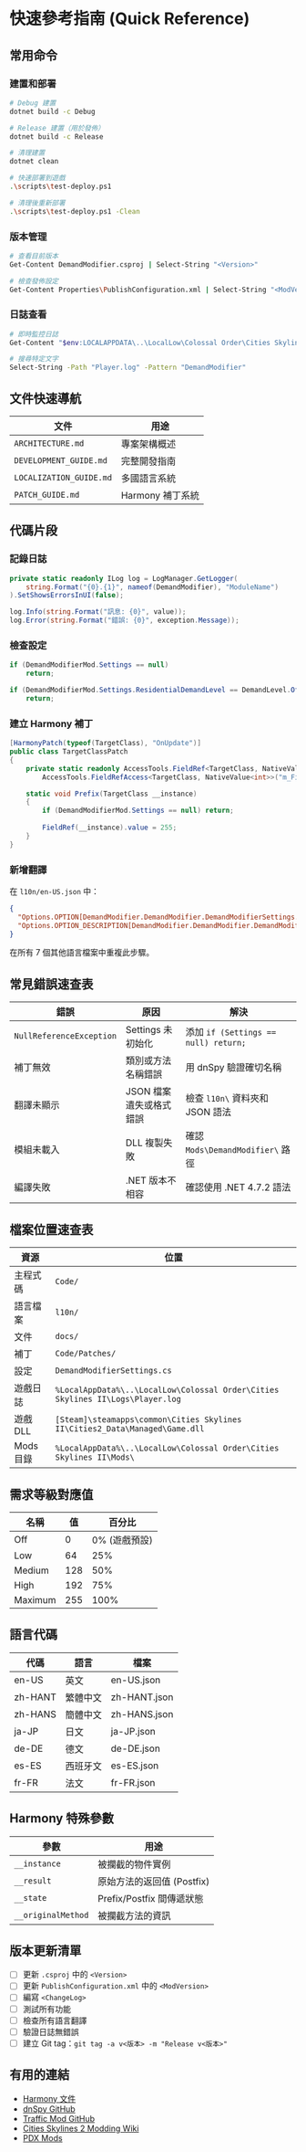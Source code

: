 # 快速參考指南 (Quick Reference)

## 常用命令

### 建置和部署

```bash
# Debug 建置
dotnet build -c Debug

# Release 建置（用於發佈）
dotnet build -c Release

# 清理建置
dotnet clean

# 快速部署到遊戲
.\scripts\test-deploy.ps1

# 清理後重新部署
.\scripts\test-deploy.ps1 -Clean
```

### 版本管理

```bash
# 查看目前版本
Get-Content DemandModifier.csproj | Select-String "<Version>"

# 檢查發佈設定
Get-Content Properties\PublishConfiguration.xml | Select-String "<ModVersion>"
```

### 日誌查看

```bash
# 即時監控日誌
Get-Content "$env:LOCALAPPDATA\..\LocalLow\Colossal Order\Cities Skylines II\Logs\Player.log" -Wait -Tail 50

# 搜尋特定文字
Select-String -Path "Player.log" -Pattern "DemandModifier"
```

## 文件快速導航

| 文件 | 用途 |
|------|------|
| `ARCHITECTURE.md` | 專案架構概述 |
| `DEVELOPMENT_GUIDE.md` | 完整開發指南 |
| `LOCALIZATION_GUIDE.md` | 多國語言系統 |
| `PATCH_GUIDE.md` | Harmony 補丁系統 |

## 代碼片段

### 記錄日誌

```csharp
private static readonly ILog log = LogManager.GetLogger(
    string.Format("{0}.{1}", nameof(DemandModifier), "ModuleName")
).SetShowsErrorsInUI(false);

log.Info(string.Format("訊息: {0}", value));
log.Error(string.Format("錯誤: {0}", exception.Message));
```

### 檢查設定

```csharp
if (DemandModifierMod.Settings == null)
    return;

if (DemandModifierMod.Settings.ResidentialDemandLevel == DemandLevel.Off)
    return;
```

### 建立 Harmony 補丁

```csharp
[HarmonyPatch(typeof(TargetClass), "OnUpdate")]
public class TargetClassPatch
{
    private static readonly AccessTools.FieldRef<TargetClass, NativeValue<int>> FieldRef =
        AccessTools.FieldRefAccess<TargetClass, NativeValue<int>>("m_FieldName");

    static void Prefix(TargetClass __instance)
    {
        if (DemandModifierMod.Settings == null) return;
        
        FieldRef(__instance).value = 255;
    }
}
```

### 新增翻譯

在 `l10n/en-US.json` 中：
```json
{
  "Options.OPTION[DemandModifier.DemandModifier.DemandModifierSettings.OptionName]": "Display Name",
  "Options.OPTION_DESCRIPTION[DemandModifier.DemandModifier.DemandModifierSettings.OptionName]": "Description"
}
```

在所有 7 個其他語言檔案中重複此步驟。

## 常見錯誤速查表

| 錯誤 | 原因 | 解決 |
|------|------|------|
| `NullReferenceException` | Settings 未初始化 | 添加 `if (Settings == null) return;` |
| 補丁無效 | 類別或方法名稱錯誤 | 用 dnSpy 驗證確切名稱 |
| 翻譯未顯示 | JSON 檔案遺失或格式錯誤 | 檢查 `l10n\` 資料夾和 JSON 語法 |
| 模組未載入 | DLL 複製失敗 | 確認 `Mods\DemandModifier\` 路徑 |
| 編譯失敗 | .NET 版本不相容 | 確認使用 .NET 4.7.2 語法 |

## 檔案位置速查表

| 資源 | 位置 |
|------|------|
| 主程式碼 | `Code/` |
| 語言檔案 | `l10n/` |
| 文件 | `docs/` |
| 補丁 | `Code/Patches/` |
| 設定 | `DemandModifierSettings.cs` |
| 遊戲日誌 | `%LocalAppData%\..\LocalLow\Colossal Order\Cities Skylines II\Logs\Player.log` |
| 遊戲 DLL | `[Steam]\steamapps\common\Cities Skylines II\Cities2_Data\Managed\Game.dll` |
| Mods 目錄 | `%LocalAppData%\..\LocalLow\Colossal Order\Cities Skylines II\Mods\` |

## 需求等級對應值

| 名稱 | 值 | 百分比 |
|------|-----|--------|
| Off | 0 | 0% (遊戲預設) |
| Low | 64 | 25% |
| Medium | 128 | 50% |
| High | 192 | 75% |
| Maximum | 255 | 100% |

## 語言代碼

| 代碼 | 語言 | 檔案 |
|------|------|------|
| en-US | 英文 | en-US.json |
| zh-HANT | 繁體中文 | zh-HANT.json |
| zh-HANS | 簡體中文 | zh-HANS.json |
| ja-JP | 日文 | ja-JP.json |
| de-DE | 德文 | de-DE.json |
| es-ES | 西班牙文 | es-ES.json |
| fr-FR | 法文 | fr-FR.json |

## Harmony 特殊參數

| 參數 | 用途 |
|------|------|
| `__instance` | 被攔截的物件實例 |
| `__result` | 原始方法的返回值 (Postfix) |
| `__state` | Prefix/Postfix 間傳遞狀態 |
| `__originalMethod` | 被攔截方法的資訊 |

## 版本更新清單

- [ ] 更新 `.csproj` 中的 `<Version>`
- [ ] 更新 `PublishConfiguration.xml` 中的 `<ModVersion>`
- [ ] 編寫 `<ChangeLog>`
- [ ] 測試所有功能
- [ ] 檢查所有語言翻譯
- [ ] 驗證日誌無錯誤
- [ ] 建立 Git tag：`git tag -a v<版本> -m "Release v<版本>"`

## 有用的連結

- [Harmony 文件](https://harmony.pardeike.net/)
- [dnSpy GitHub](https://github.com/dnSpy/dnSpy)
- [Traffic Mod GitHub](https://github.com/krzychu124/Traffic)
- [Cities Skylines 2 Modding Wiki](https://wiki.modding.paradoxplaza.com)
- [PDX Mods](https://mods.paradoxplaza.com)
